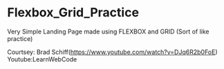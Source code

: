 # Flexbox_Grid_Practice

Very Simple Landing Page made using FLEXBOX and GRID (Sort of like practice)

Courtsey: Brad Schiff(https://www.youtube.com/watch?v=DJq6R2b0FoE)
Youtube:LearnWebCode
